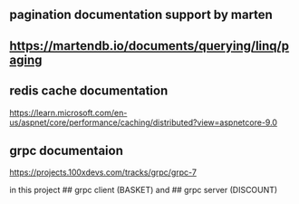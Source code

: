 ## pagination documentation  support by marten
## https://martendb.io/documents/querying/linq/paging


## redis cache documentation
https://learn.microsoft.com/en-us/aspnet/core/performance/caching/distributed?view=aspnetcore-9.0

## grpc documentaion
https://projects.100xdevs.com/tracks/grpc/grpc-7


in this project ## grpc client (BASKET) 
and ## grpc server (DISCOUNT)
